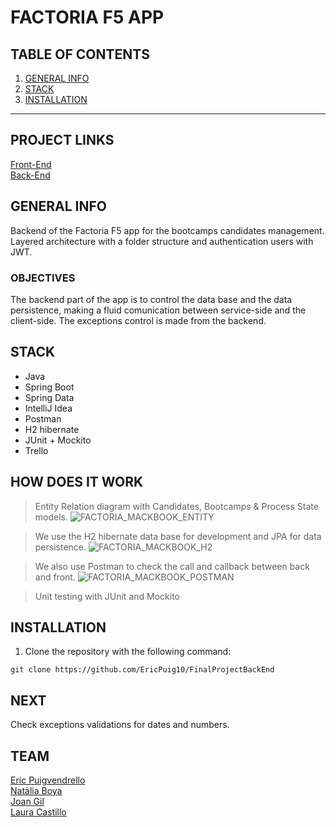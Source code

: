 FACTORIA F5 APP
============

## TABLE OF CONTENTS
1. [GENERAL INFO](#GENERAL-INFO)
2. [STACK](#STACK)
3. [INSTALLATION](#INSTALLATION_)

***

## PROJECT LINKS

[Front-End](https://github.com/EricPuig10/FinalProjectFrontEnd.git)</br>
[Back-End](https://github.com/EricPuig10/FinalProjectBackEnd.git)

## GENERAL INFO
Backend of the Factoria F5 app for the bootcamps candidates management. Layered architecture with a folder structure and authentication users with JWT. 

### OBJECTIVES
The backend part of the app is to control the data base and the data persistence, making a fluid comunication between service-side and the client-side.
The exceptions control is made from the backend.

## STACK
- Java
- Spring Boot
- Spring Data
- IntelliJ Idea
- Postman
- H2 hibernate
- JUnit + Mockito
- Trello


## HOW DOES IT WORK
>Entity Relation diagram with Candidates, Bootcamps & Process State models.
> ![FACTORIA_MACKBOOK_ENTITY](https://user-images.githubusercontent.com/102957525/192268919-2018cc02-d1ac-455b-9013-8ce92805b80b.png)

>We use the H2 hibernate data base for development and JPA for data persistence.
> ![FACTORIA_MACKBOOK_H2](https://user-images.githubusercontent.com/102957525/192480940-cf9a6fa0-0d85-4f99-8d58-9d33b57590ff.png)

>We also use Postman to check the call and callback between back and front.
> ![FACTORIA_MACKBOOK_POSTMAN](https://user-images.githubusercontent.com/102957525/192480913-ff02ddd6-23b3-46ca-8aeb-cc86850546c2.png)

>Unit testing with JUnit and Mockito


## INSTALLATION

1. Clone the repository with the following command:  
```
git clone https://github.com/EricPuig10/FinalProjectBackEnd
```

## NEXT
Check exceptions validations for dates and numbers.

## TEAM

[Eric Puigvendrello ](https://github.com/EricPuig10)<br>
[Natàlia Boya ](https://github.com/nboyaroca)<br>
[Joan Gil ](https://github.com/jilbosch)<br>
[Laura Castillo ](https://github.com/laucasdu)<br>
